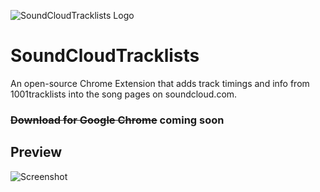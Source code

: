 ![SoundCloudTracklists Logo](http://i.imgur.com/waJ15XH.png)
# SoundCloudTracklists

An open-source Chrome Extension that adds track timings and info from 1001tracklists into the song pages on soundcloud.com.

### ~~Download for Google Chrome~~ coming soon

## Preview

![Screenshot](http://i.imgur.com/AXO8v8R.jpg)
